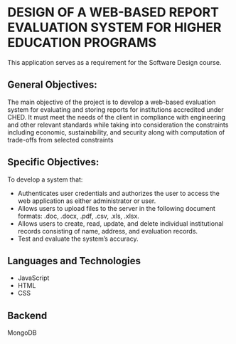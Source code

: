 # DESIGN OF A WEB-BASED REPORT EVALUATION SYSTEM FOR HIGHER EDUCATION PROGRAMS
This application serves as a requirement for the Software Design course.

## General Objectives:
The main objective of the project is to develop a web-based evaluation system for evaluating and storing reports for institutions accredited under CHED. It must meet the needs of the client in compliance with engineering and other relevant standards while taking into consideration the constraints including economic, sustainability, and security along with computation of trade-offs from selected constraints

## Specific Objectives:
To develop a system that:
- Authenticates user credentials and authorizes the user to access the web application as either administrator or user.
- Allows users to upload files to the server in the following document formats: .doc, .docx, .pdf, .csv, .xls, .xlsx.
- Allows users to create, read, update, and delete individual institutional records consisting of name, address, and evaluation records.
- Test and evaluate the system’s accuracy.

## Languages and Technologies
- JavaScript
- HTML
- CSS

## Backend
MongoDB



